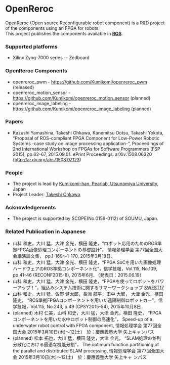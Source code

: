 # OpenReroc

OpenReroc (Open source Reconfigurable robot component) is a R&D project of the components using an FPGA for robots.  
This project publishes the components available in **[ROS](http://www.ros.org/)**.

### Supported platforms

- Xilinx Zynq-7000 series
-- Zedboard

### OpenReroc Components

- openreroc_pwm - https://github.com/Kumikomi/openreroc_pwm (released) 
- openreroc_motion_sensor - https://github.com/Kumikomi/openreroc_motion_sensor (planned) 
- openreroc_image_labeling - https://github.com/Kumikomi/openreroc_image_labeling (planned) 
 
### Papers

- Kazushi Yamashina, Takeshi Ohkawa, Kanemitsu Ootsu, Takashi Yokota, “Proposal of ROS-compliant FPGA Component for Low-Power Robotic Systems -case study on image processing application-”, Proceedings of 2nd International Workshop on FPGAs for Software Programmers (FSP 2015), pp.62-67, 2015.09.01. ePrint Proceedings: arXiv:1508.06320 (http://arxiv.org/abs/1508.07123)

### People

- The project is lead by [Kumikomi-han, Pearlab, Utsunomiya University](https://github.com/Kumikomi), Japan
- Project Leader: [Takeshi Ohkawa](https://github.com/ohkawatks)

### Acknowledgements

- The project is supported by SCOPE(No.0159-0112) of SOUMU, Japan.


### Related Publication in Japanese
- 山科 和史，大川 猛，大津 金光，横田 隆史，“ロボット応用のためのROS準拠FPGA画像処理コンポーネントの基礎設計”，
情報処理学会 第77回全国大会講演論文集， pp.1-169～1-170, 2015年3月18日．
- 山科 和史，大川 猛，大津 金光、横田 隆史，“FPGA SoCを用いた画像処理ハードウェアのROS準拠コンポーネント化”，信学技報，Vol.115, No.109, pp.41-46 (RECONF2015-8), 2015年6月. （発表日：2015.06.19） 
- 山科 和史，大川 猛，大津 金光，横田 隆史，“FPGAを使ってロボットをパワーアップ！”，組込みシステム技術に関するサマーワークショップ [SWEST17](http://swest.toppers.jp/)
- 山科 和史，大川 猛，佐野 健太郎，長洲 航平，田中 大智， 大津 金光，横田 隆史， “ROS準拠FPGAコンポーネントを用いた遠隔制御ロボットカー”，信学技報，Vol.115, No.243, p.49 (CPSY2015-54), 2015年10月8日．
- (planned) 木村 仁美，山科 和史，大川 猛，大津 金光，横田 隆史， “FPGAコンポーネントを用いた水中ロボット制御の高速化”， Speed-up of a underwater robot control with FPGA component, 情報処理学会 第77回全国大会 2015年3月10日(木)～12(土)　於：慶應義塾大学 矢上キャンパス
- (planned) 松本 拓也，大川 猛，横田 隆史，大津 金光， “SLAM処理の並列分散化における最適な機能分割”， The optimum function partitioning of the parallel and distributed SLAM processing, 情報処理学会 第77回全国大会 2015年3月10日(木)～12(土)　於：慶應義塾大学 矢上キャ
ンパス

